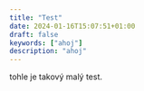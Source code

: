 ```yaml
---
title: "Test"
date: 2024-01-16T15:07:51+01:00
draft: false
keywords: ["ahoj"]
description: "ahoj"
---
```


tohle je takový malý test.
